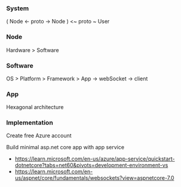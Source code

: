 ### System

( Node <- proto -> Node ) <~ proto ~ User

### Node

Hardware > Software

### Software

OS > Platform > Framework > App
 -> webSocket -> client

### App

Hexagonal architecture

### Implementation

Create free Azure account

Build minimal asp.net core app with app service
* https://learn.microsoft.com/en-us/azure/app-service/quickstart-dotnetcore?tabs=net60&pivots=development-environment-vs
* https://learn.microsoft.com/en-us/aspnet/core/fundamentals/websockets?view=aspnetcore-7.0


